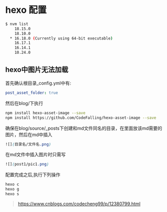# hexo 配置

```bash
$ nvm list
    18.15.0
    18.10.0
  * 16.18.0 (Currently using 64-bit executable)
    16.17.1
    16.14.1
    10.24.0
```

## hexo中图片无法加载

首先确认根目录_config.yml中有:

```yml
post_asset_folder: true
```

然后在blog/下执行

```bash
npm install hexo-asset-image --save
npm install https://github.com/CodeFalling/hexo-asset-image --save
```

确保在blog/source/_posts下创建和md文件同名的目录，在里面放该md需要的图片，然后在md中插入

```scss
![](目录名/文件名.png)
```

在md文件中插入图片时只需写

```scss
![](post1/pic1.png)
```

配置完成之后,执行下列操作

```ruby
hexo c
hexo g
hexo s
```

> <https://www.cnblogs.com/codecheng99/p/12380799.html>
